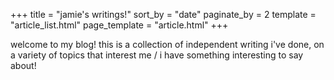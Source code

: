 +++
title = "jamie's writings!"
sort_by = "date"
paginate_by = 2
template = "article_list.html"
page_template = "article.html"
+++

welcome to my blog! this is a collection of independent writing
i've done, on a variety of topics that interest me /
i have something interesting to say about!

